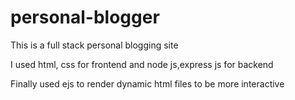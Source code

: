 # personal-blogger
This is a full stack personal blogging site

I used html, css for frontend and node js,express js for backend

Finally used ejs to render dynamic html files to be more interactive


